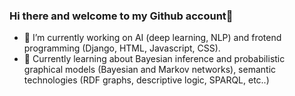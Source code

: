 ### Hi there and welcome to my Github account👋

- 🔭 I’m currently working on AI (deep learning, NLP) and frotend programming (Django, HTML, Javascript, CSS).
- 🌱 Currently learning about Bayesian inference and probabilistic graphical models (Bayesian and Markov networks), semantic technologies (RDF graphs, descriptive logic, SPARQL, etc..)
<!---

- 👯 I’m looking to collaborate on ...
- 🤔 I’m looking for help with ...
- 💬 Ask me about ...
- 📫 How to reach me: ...
- 😄 Pronouns: ...
- ⚡ Fun fact: ...

